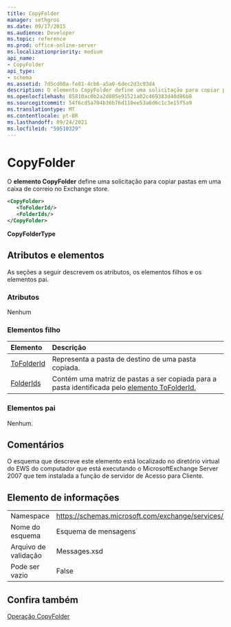 ```yaml
---
title: CopyFolder
manager: sethgros
ms.date: 09/17/2015
ms.audience: Developer
ms.topic: reference
ms.prod: office-online-server
ms.localizationpriority: medium
api_name:
- CopyFolder
api_type:
- schema
ms.assetid: 7d5cd08a-fe81-4cb6-a5a0-6dec2d3c93d4
description: O elemento CopyFolder define uma solicitação para copiar pastas em uma caixa de correio no Exchange store.
ms.openlocfilehash: 85810ac0b2a2d805e91521a02c469383d40d86b8
ms.sourcegitcommit: 54f6cd5a704b36b76d110ee53a6d6c1c3e15f5a9
ms.translationtype: MT
ms.contentlocale: pt-BR
ms.lasthandoff: 09/24/2021
ms.locfileid: "59510329"
---
```

# <a name="copyfolder"></a>CopyFolder

O **elemento CopyFolder** define uma solicitação para copiar pastas em uma caixa de correio no Exchange store. 
  
```xml
<CopyFolder>
   <ToFolderId/>
   <FolderIds/>
</CopyFolder>
```

 **CopyFolderType**
## <a name="attributes-and-elements"></a>Atributos e elementos

As seções a seguir descrevem os atributos, os elementos filhos e os elementos pai.
  
### <a name="attributes"></a>Atributos

Nenhum
  
### <a name="child-elements"></a>Elementos filho

|**Elemento**|**Descrição**|
|:-----|:-----|
|[ToFolderId](tofolderid.md) <br/> |Representa a pasta de destino de uma pasta copiada.  <br/> |
|[FolderIds](folderids.md) <br/> |Contém uma matriz de pastas a ser copiada para a pasta identificada pelo [elemento ToFolderId.](tofolderid.md)  <br/> |
   
### <a name="parent-elements"></a>Elementos pai

Nenhum.
  
## <a name="remarks"></a>Comentários

O esquema que descreve este elemento está localizado no diretório virtual do EWS do computador que está executando o MicrosoftExchange Server 2007 que tem instalada a função de servidor de Acesso para Cliente.
  
## <a name="element-information"></a>Elemento de informações

|||
|:-----|:-----|
|Namespace  <br/> |https://schemas.microsoft.com/exchange/services/2006/messages  <br/> |
|Nome do esquema  <br/> |Esquema de mensagens  <br/> |
|Arquivo de validação  <br/> |Messages.xsd  <br/> |
|Pode ser vazio  <br/> |False  <br/> |
   
## <a name="see-also"></a>Confira também



[Operação CopyFolder](copyfolder-operation.md)

